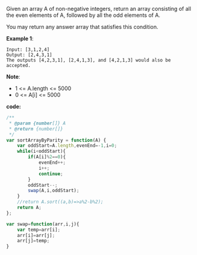 ﻿Given an array A of non-negative integers, return an array consisting of all the even elements of A, followed by all the odd elements of A.

You may return any answer array that satisfies this condition.

**Example 1**:
```
Input: [3,1,2,4]
Output: [2,4,3,1]
The outputs [4,2,3,1], [2,4,1,3], and [4,2,1,3] would also be accepted.
```

**Note**:

- 1 <= A.length <= 5000
- 0 <= A[i] <= 5000

**code:**

```js
/**
 * @param {number[]} A
 * @return {number[]}
 */
var sortArrayByParity = function(A) {
    var oddStart=A.length,evenEnd=-1,i=0;
    while(i<oddStart){
        if(A[i]%2==0){
            evenEnd++;
            i++;
            continue;
        }
        oddStart--;
        swap(A,i,oddStart);
    }
    //return A.sort((a,b)=>a%2-b%2);
    return A;
};

var swap=function(arr,i,j){
    var temp=arr[i];
    arr[i]=arr[j];
    arr[j]=temp;
}
```